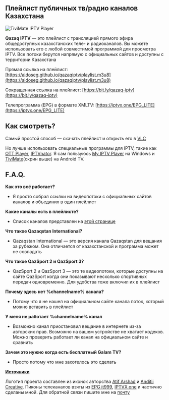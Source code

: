 ## Плейлист публичных тв/радио каналов Казахстана

![TiviMate IPTV Player](https://aidoseg.github.io/qazaqiptv/assets/img/tivimate.png)

**Qazaq IPTV** — это плейлист с трансляцией прямого эфира общедоступных казахстанских теле- и радиоканалов. Вы можете использовать его с любой совместимой программой для просмотра IPTV. Все потоки берутся напрямую с официальных сайтов и доступны с территории Казахстана

Прямая ссылка на плейлист:
[https://aidoseg.github.io/qazaqiptv/playlist.m3u8](https://aidoseg.github.io/qazaqiptv/playlist.m3u8)

Сокращенная ссылка на плейлист:
[https://bit.ly/qazaq-iptv](https://bit.ly/qazaq-iptv)

Телепрограмма (EPG) в формате XMLTV: 
[https://iptvx.one/EPG_LITE](https://iptvx.one/EPG_LITE)



## Как смотреть?

Самый простой способ — скачать плейлист и открыть его в [VLC](https://www.videolan.org/vlc/)

Но лучше использовать специальные программы для IPTV, такие как [OTT Player](https://ottplayer.tv/soft), [IPTVnator](https://github.com/4gray/iptvnator/releases). Я сам пользуюсь [My IPTV Player](https://apps.microsoft.com/store/detail/myiptv-player/9PJJ2NMBF0TR?hl=en-us&gl=US) на Windows и [TiviMate](https://play.google.com/store/apps/details?id=ar.tvplayer.tv)(скрин выше) на Android TV.

## F.A.Q.

**Как это всё работает?**
- Я просто собрал ссылки на видеопотоки с официальных сайтов каналов и объединил в один плейлист

**Какие каналы есть в плейлисте?**
- Список каналов представлен на [этой странице](./ru/sources)

**Что такое Qazaqstan International?**
- Qazaqstan International — это версия канала Qazaqstan для вещания за рубежом. Она отличается от казахстанской и программа может не совпадать

**Что такое QazSport 2 и QazSport 3?**
- QazSport 2 и QazSport 3 — это те видеопотоки, которые доступны на сайте QazSport когда они показывают несколько спортивных передач одновременно. Для удобства тоже включил их в плейлист

**Почему здесь нет %channelname% канала?**
- Потому что я не нашел на официальном сайте канала поток, который можно вставить в плейлист

**У меня не работает  %channelname% канал**
- Возможно канал приостановил вещание в интернете из-за авторских прав. Возможно на вашем устройстве не хватает кодеков. Можно проверить работает ли канал на официальном сайте и сравнить

**Зачем это нужно когда есть бесплатный Galam TV?**
- Просто потому что мне захотелось это сделать

**[Источники](./ru/sources)**

Логотип проекта составлен из иконок авторства [Atif Arshad](https://www.flaticon.com/authors/Atif-Arshad) и [Anditii Creative](https://www.flaticon.com/authors/anditii-creative). Пиконы телеканалов взяты из [EPG it999](https://epg.it999.ru/), [IPTVX one](https://epg.iptvx.one/) и частично сделаны мной. Для обратной связи пишите мне на [почту](mailto:aidos.kapanov@gmail.com)

